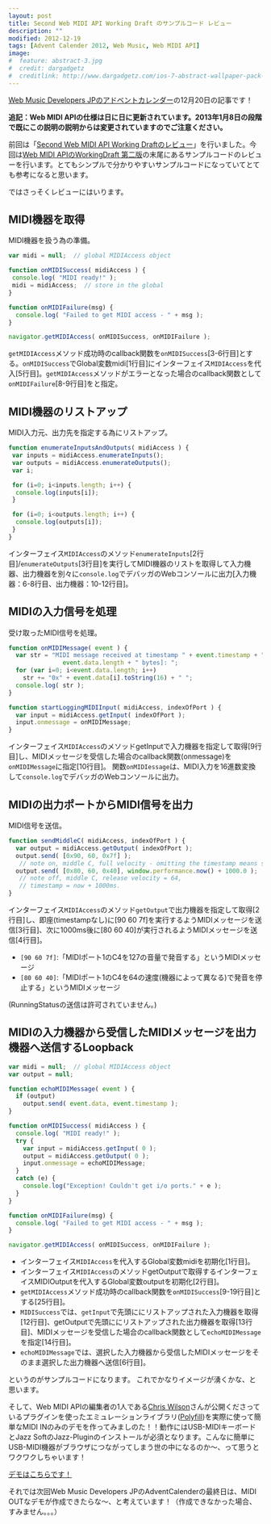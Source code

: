 ```yaml
---
layout: post
title: Second Web MIDI API Working Draft のサンプルコード レビュー
description: ""
modified: 2012-12-19
tags: [Advent Calender 2012, Web Music, Web MIDI API]
image:
#  feature: abstract-3.jpg
#  credit: dargadgetz
#  creditlink: http://www.dargadgetz.com/ios-7-abstract-wallpaper-pack-for-iphone-5-and-ipod-touch-retina/
---
```

<div> </div>
<a href="https://adventar.org/calendars/22" taget="_blank">Web Music Developers JPのアドベントカレンダー</a>の12月20日の記事です！

**追記：Web MIDI APIの仕様は日に日に更新されています。2013年1月8日の段階で既にこの説明の説明からは変更されていますのでご注意ください。**


前回は「<a href="https://ryoyakawai.com/blog/2012/12/webmidi-workingdraft-review.html" target="_blank">Second Web MIDI API Working Draftのレビュー</a>」を行いました。今回は<a href="https://www.w3.org/TR/webmidi/" target="_blank">Web MIDI APIのWorkingDraft 第二版</a>の末尾にあるサンプルコードのレビューを行います。とてもシンプルで分かりやすいサンプルコードになっていてとても参考になると思います。

ではさっそくレビューにはいります。


## MIDI機器を取得
MIDI機器を扱う為の準備。

```javascript
var midi = null;  // global MIDIAccess object

function onMIDISuccess( midiAccess ) {
 console.log( "MIDI ready!" );
 midi = midiAccess;  // store in the global 
}

function onMIDIFailure(msg) {
  console.log( "Failed to get MIDI access - " + msg );
}

navigator.getMIDIAccess( onMIDISuccess, onMIDIFailure );
```

`getMIDIAccess`メソッド成功時のcallback関数を`onMIDISuccess`[3-6行目]とする。`onMIDISuccess`でGlobal変数midi[1行目]にインターフェイス`MIDIAccess`を代入[5行目]。`getMIDIAccess`メソッドがエラーとなった場合のcallback関数として`onMIDIFailure`[8-9行目]をと指定。


## MIDI機器のリストアップ
MIDI入力元、出力先を指定する為にリストアップ。

```javascript
function enumerateInputsAndOutputs( midiAccess ) {
 var inputs = midiAccess.enumerateInputs();
 var outputs = midiAccess.enumerateOutputs();
 var i;

 for (i=0; i<inputs.length; i++) {
  console.log(inputs[i]);
 }

 for (i=0; i<outputs.length; i++) {
  console.log(outputs[i]);
 }
}
```

インターフェイス`MIDIAccess`のメソッド`enumerateInputs`[2行目]/`enumerateOutputs`[3行目]を実行してMIDI機器のリストを取得して入力機器、出力機器を別々に`console.log`でデバッガのWebコンソールに出力[入力機器：6-8行目、出力機器：10-12行目]。


## MIDIの入力信号を処理
受け取ったMIDI信号を処理。

```javascript
function onMIDIMessage( event ) {
  var str = "MIDI message received at timestamp " + event.timestamp + "[" +
               event.data.length + " bytes]: ";
  for (var i=0; i<event.data.length; i++)
    str += "0x" + event.data[i].toString(16) + " ";
  console.log( str );
}

function startLoggingMIDIInput( midiAccess, indexOfPort ) {
  var input = midiAccess.getInput( indexOfPort );
  input.onmessage = onMIDIMessage;
}
```

インターフェイス`MIDIAccess`のメソッドgetInputで入力機器を指定して取得[9行目]し、MIDIメッセージを受信した場合のcallback関数(onmessage)を`onMIDIMessage`に指定[10行目]。
関数`onMIDIessage`は、MIDI入力を16進数変換して`console.log`でデバッガのWebコンソールに出力。


## MIDIの出力ポートからMIDI信号を出力
MIDI信号を送信。

```javascript
function sendMiddleC( midiAccess, indexOfPort ) {
  var output = midiAccess.getOutput( indexOfPort );
  output.send( [0x90, 60, 0x7f] );
   // note on, middle C, full velocity - omitting the timestamp means send immediately.
  output.send( [0x80, 60, 0x40], window.performance.now() + 1000.0 );
   // note off, middle C, release velocity = 64, 
   // timestamp = now + 1000ms.
}
```

インターフェイス`MIDIAccess`のメソッド`getOutput`で出力機器を指定して取得[2行目]し、即座(timestampなし)に[90 60 7f]を実行するようMIDIメッセージを送信[3行目]、次に1000ms後に[80 60 40]が実行されるようMIDIメッセージを送信[4行目]。

- `[90 60 7f]`:「MIDIポート1のC4を127の音量で発音する」というMIDIメッセージ
- `[80 60 40]`:「MIDIポート1のC4を64の速度(機器によって異なる)で発音を停止する」というMIDIメッセージ

(RunningStatusの送信は許可されていません。)


## MIDIの入力機器から受信したMIDIメッセージを出力機器へ送信するLoopback

```javascript
var midi = null;  // global MIDIAccess object
var output = null;

function echoMIDIMessage( event ) {
  if (output)
    output.send( event.data, event.timestamp );
}

function onMIDISuccess( midiAccess ) {
  console.log( "MIDI ready!" );
  try { 
    var input = midiAccess.getInput( 0 );
    output = midiAccess.getOutput( 0 );
    input.onmessage = echoMIDIMessage;
  }
  catch (e) {
    console.log("Exception! Couldn't get i/o ports." + e );
  }
}

function onMIDIFailure(msg) {
  console.log( "Failed to get MIDI access - " + msg );
}

navigator.getMIDIAccess( onMIDISuccess, onMIDIFailure );
```
- インターフェイス`MIDIAccess`を代入するGlobal変数midiを初期化[1行目]。
- インターフェイス`MIDIAccess`のメソッドgetOutputで取得するインターフェイスMIDIOutputを代入するGlobal変数outputを初期化[2行目]。
- `getMIDIAccess`メソッド成功時のcallback関数を`onMIDISuccess`[9-19行目]とする[25行目]。
- `MIDISuccess`では、`getInput`で先頭ににリストアップされた入力機器を取得[12行目]、getOutputで先頭ににリストアップされた出力機器を取得[13行目]、MIDIメッセージを受信した場合のcallback関数として`echoMIDIMessage`を指定[14行目]。
- `echoMIDIMessage`では、選択した入力機器から受信したMIDIメッセージをそのまま選択した出力機器へ送信[6行目]。

というのがサンプルコードになります。
これでかなりイメージが湧くかな、と思います。

そして、Web MIDI APIの編集者の1人である<a href="//twitter.com/cwilso" target="_blank">Chris Wilson</a>さんが公開くださっているプラグインを使ったエミュレーションライブラリ(<a href="https://github.com/cwilso/WebMIDIAPIShim" target="_blank">Polyfill</a>)を実際に使って簡単なMIDI INのみのデモを作ってみましのた！！動作にはUSB-MIDIキーボードとJazz SoftのJazz-Pluginのインストールが必須となります。こんなに簡単にUSB-MIDI機器がブラウザにつながってしまう世の中になるのか〜、って思うとワクワクしちゃいます！

<a href="http://dl.dropbox.com/u/695740/WebMusicDevelopersJP/oscillator/index.html" target="_blank">デモはこちらです！</a>

それでは次回Web Music Developers JPのAdventCalenderの最終日は、MIDI OUTなデモが作成できたらな〜、と考えています！（作成できなかった場合、すみません。。。）

